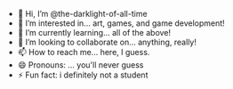 - 👋 Hi, I’m @the-darklight-of-all-time
- 👀 I’m interested in... art, games, and game development!
- 🌱 I’m currently learning... all of the above!
- 💞️ I’m looking to collaborate on... anything, really!
- 📫 How to reach me... here, I guess.
- 😄 Pronouns: ... you'll never guess
- ⚡ Fun fact: i definitely not a student

<!---
the-darklight-of-all-time/the-darklight-of-all-time is a ✨ special ✨ repository because its `README.md` (this file) appears on your GitHub profile.
You can click the Preview link to take a look at your changes.
--->
